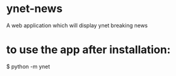 # ynet-news
A web application which will display ynet breaking news

# to use the app after installation:
$ python -m ynet


